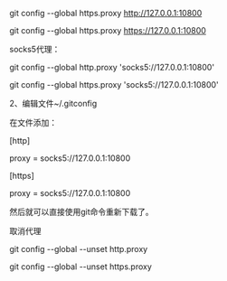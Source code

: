 git config --global https.proxy http://127.0.0.1:10800


git config --global https.proxy https://127.0.0.1:10800


socks5代理：


git config --global http.proxy 'socks5://127.0.0.1:10800'


git config --global https.proxy 'socks5://127.0.0.1:10800'

2、编辑文件~/.gitconfig


在文件添加：


[http]


proxy = socks5://127.0.0.1:10800


[https]


proxy = socks5://127.0.0.1:10800


然后就可以直接使用git命令重新下载了。


取消代理


git config --global --unset http.proxy


git config --global --unset https.proxy
